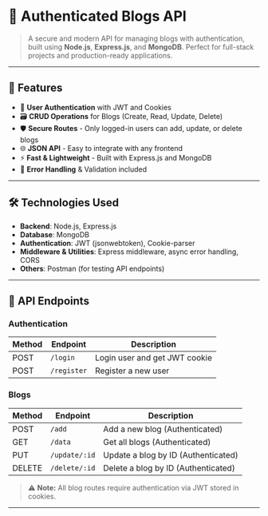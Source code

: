 # 📝 Authenticated Blogs API

> A secure and modern API for managing blogs with authentication, built using **Node.js**, **Express.js**, and **MongoDB**. Perfect for full-stack projects and production-ready applications.  

---

## 🚀 Features

- 🔐 **User Authentication** with JWT and Cookies  
- 🗃️ **CRUD Operations** for Blogs (Create, Read, Update, Delete)  
- 🛡️ **Secure Routes** - Only logged-in users can add, update, or delete blogs  
- 🌐 **JSON API** - Easy to integrate with any frontend  
- ⚡ **Fast & Lightweight** - Built with Express.js and MongoDB  
- 🧩 **Error Handling** & Validation included  

---

## 🛠️ Technologies Used

- **Backend**: Node.js, Express.js  
- **Database**: MongoDB  
- **Authentication**: JWT (jsonwebtoken), Cookie-parser  
- **Middleware & Utilities**: Express middleware, async error handling, CORS  
- **Others**: Postman (for testing API endpoints)  

---

## 📌 API Endpoints

### Authentication
| Method | Endpoint | Description |
|--------|----------|-------------|
| POST   | `/login`  | Login user and get JWT cookie |
| POST   | `/register` | Register a new user |

### Blogs
| Method | Endpoint | Description |
|--------|----------|-------------|
| POST   | `/add`   | Add a new blog (Authenticated) |
| GET    | `/data`  | Get all blogs (Authenticated) |
| PUT    | `/update/:id` | Update a blog by ID (Authenticated) |
| DELETE | `/delete/:id` | Delete a blog by ID (Authenticated) |

> ⚠️ **Note:** All blog routes require authentication via JWT stored in cookies.  

---


